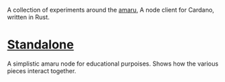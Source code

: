 A collection of experiments around the [amaru](https://github.com/pragma-org/amaru), A node client for Cardano, written in Rust.

# [Standalone](./standalone/)

A simplistic amaru node for educational purpoises. Shows how the various pieces interact together.